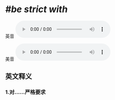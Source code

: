 # ***\#be strict with*** 
英音
<audio src="./media/be strict with1_AAC.aac" controls="controls"></audio>

美音
<audio src="./media/be strict with2_AAC.aac" controls="controls"></audio>



  

英文释义
---
### 1.**对……严格要求**  


